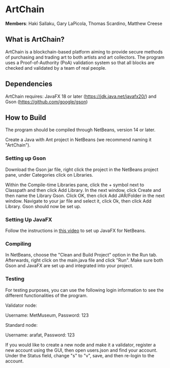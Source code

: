 # ArtChain

**Members**: Haki Sallaku, Gary LaPicola, Thomas Scardino, Matthew Creese

## What is ArtChain?

ArtChain is a blockchain-based platform aiming to provide secure methods of purchasing and trading art to both artists and art collectors. The program uses a Proof-of-Authority (PoA) validation system so that all blocks are checked and validated by a team of real people.

## Dependencies

ArtChain requires: JavaFX 18 or later (https://jdk.java.net/javafx20/) and Gson (https://github.com/google/gson)

## How to Build

The program should be compiled through NetBeans, version 14 or later. 

Create a Java with Ant project in NetBeans (we recommend naming it "ArtChain"). 

### Setting up Gson

Download the Gson jar file, right click the project in the NetBeans project pane, under Categories click on Libraries. 

Within the Compile-time Libraries pane, click the + symbol next to Classpath and then click Add Library. In the next window, click Create and then name the Library Gson. Click OK, then click Add JAR/Folder in the next window. Navigate to your jar file and select it, click Ok, then click Add Library. Gson should now be set up.

### Setting Up JavaFX

Follow the instructions in [this video](https://youtu.be/6E4IkTuvUCI) to set up JavaFX for NetBeans.

### Compiling

In NetBeans, choose the "Clean and Build Project" option in the Run tab. Afterwards, right click on the main.java file and click "Run". Make sure both Gson and JavaFX are set up and integrated into your project.

### Testing

For testing purposes, you can use the following login information to see the different functionalities of the program.

Validator node:

Username: MetMuseum,
Password: 123

Standard node:

Username: arafat,
Password: 123

If you would like to create a new node and make it a validator, register a new account using the GUI, then open users.json and find your account. Under the Status field, change "s" to "v", save, and then re-login to the account.
